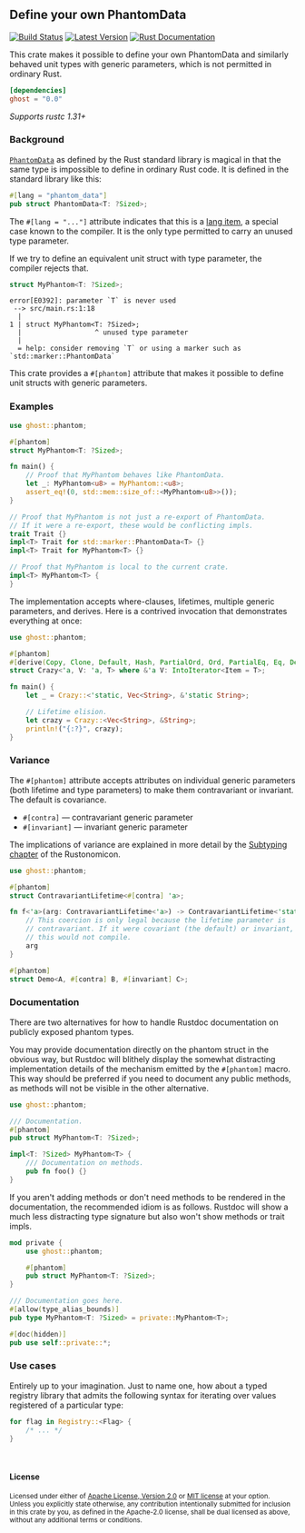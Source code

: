 ## Define your own PhantomData

[![Build Status](https://api.travis-ci.org/dtolnay/ghost.svg?branch=master)](https://travis-ci.org/dtolnay/ghost)
[![Latest Version](https://img.shields.io/crates/v/ghost.svg)](https://crates.io/crates/ghost)
[![Rust Documentation](https://img.shields.io/badge/api-rustdoc-blue.svg)](https://docs.rs/ghost)

This crate makes it possible to define your own PhantomData and similarly
behaved unit types with generic parameters, which is not permitted in ordinary
Rust.

```toml
[dependencies]
ghost = "0.0"
```

*Supports rustc 1.31+*

### Background

[`PhantomData`] as defined by the Rust standard library is magical in that the
same type is impossible to define in ordinary Rust code. It is defined in the
standard library like this:

[`PhantomData`]: https://doc.rust-lang.org/std/marker/struct.PhantomData.html

```rust
#[lang = "phantom_data"]
pub struct PhantomData<T: ?Sized>;
```

The `#[lang = "..."]` attribute indicates that this is a [lang item], a special
case known to the compiler. It is the only type permitted to carry an unused
type parameter.

[lang item]: https://manishearth.github.io/blog/2017/01/11/rust-tidbits-what-is-a-lang-item/

If we try to define an equivalent unit struct with type parameter, the compiler
rejects that.

```rust
struct MyPhantom<T: ?Sized>;
```

```console
error[E0392]: parameter `T` is never used
 --> src/main.rs:1:18
  |
1 | struct MyPhantom<T: ?Sized>;
  |                  ^ unused type parameter
  |
  = help: consider removing `T` or using a marker such as `std::marker::PhantomData`
```

This crate provides a `#[phantom]` attribute that makes it possible to define
unit structs with generic parameters.

### Examples

```rust
use ghost::phantom;

#[phantom]
struct MyPhantom<T: ?Sized>;

fn main() {
    // Proof that MyPhantom behaves like PhantomData.
    let _: MyPhantom<u8> = MyPhantom::<u8>;
    assert_eq!(0, std::mem::size_of::<MyPhantom<u8>>());
}

// Proof that MyPhantom is not just a re-export of PhantomData.
// If it were a re-export, these would be conflicting impls.
trait Trait {}
impl<T> Trait for std::marker::PhantomData<T> {}
impl<T> Trait for MyPhantom<T> {}

// Proof that MyPhantom is local to the current crate.
impl<T> MyPhantom<T> {
}
```

The implementation accepts where-clauses, lifetimes, multiple generic
parameters, and derives. Here is a contrived invocation that demonstrates
everything at once:

```rust
use ghost::phantom;

#[phantom]
#[derive(Copy, Clone, Default, Hash, PartialOrd, Ord, PartialEq, Eq, Debug)]
struct Crazy<'a, V: 'a, T> where &'a V: IntoIterator<Item = T>;

fn main() {
    let _ = Crazy::<'static, Vec<String>, &'static String>;

    // Lifetime elision.
    let crazy = Crazy::<Vec<String>, &String>;
    println!("{:?}", crazy);
}
```

### Variance

The `#[phantom]` attribute accepts attributes on individual generic parameters
(both lifetime and type parameters) to make them contravariant or invariant. The
default is covariance.

- `#[contra]` — contravariant generic parameter
- `#[invariant]` — invariant generic parameter

The implications of variance are explained in more detail by the [Subtyping
chapter] of the Rustonomicon.

[Subtyping chapter]: https://doc.rust-lang.org/nomicon/subtyping.html

```rust
use ghost::phantom;

#[phantom]
struct ContravariantLifetime<#[contra] 'a>;

fn f<'a>(arg: ContravariantLifetime<'a>) -> ContravariantLifetime<'static> {
    // This coercion is only legal because the lifetime parameter is
    // contravariant. If it were covariant (the default) or invariant,
    // this would not compile.
    arg
}

#[phantom]
struct Demo<A, #[contra] B, #[invariant] C>;
```

### Documentation

There are two alternatives for how to handle Rustdoc documentation on publicly
exposed phantom types.

You may provide documentation directly on the phantom struct in the obvious way,
but Rustdoc will blithely display the somewhat distracting implementation
details of the mechanism emitted by the `#[phantom]` macro. This way should be
preferred if you need to document any public methods, as methods will not be
visible in the other alternative.

```rust
use ghost::phantom;

/// Documentation.
#[phantom]
pub struct MyPhantom<T: ?Sized>;

impl<T: ?Sized> MyPhantom<T> {
    /// Documentation on methods.
    pub fn foo() {}
}
```

If you aren't adding methods or don't need methods to be rendered in the
documentation, the recommended idiom is as follows. Rustdoc will show a much
less distracting type signature but also won't show methods or trait impls.

```rust
mod private {
    use ghost::phantom;

    #[phantom]
    pub struct MyPhantom<T: ?Sized>;
}

/// Documentation goes here.
#[allow(type_alias_bounds)]
pub type MyPhantom<T: ?Sized> = private::MyPhantom<T>;

#[doc(hidden)]
pub use self::private::*;
```

### Use cases

Entirely up to your imagination. Just to name one, how about a typed registry
library that admits the following syntax for iterating over values registered of
a particular type:

```rust
for flag in Registry::<Flag> {
    /* ... */
}
```

<br>

#### License

<sup>
Licensed under either of <a href="LICENSE-APACHE">Apache License, Version
2.0</a> or <a href="LICENSE-MIT">MIT license</a> at your option.
</sup>

<br>

<sub>
Unless you explicitly state otherwise, any contribution intentionally submitted
for inclusion in this crate by you, as defined in the Apache-2.0 license, shall
be dual licensed as above, without any additional terms or conditions.
</sub>
